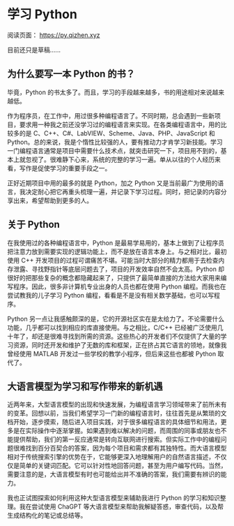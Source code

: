 # 学习 Python

阅读页面： <https://py.qizhen.xyz>

目前还只是草稿......

## 为什么要写一本 Python 的书？

毕竟，Python 的书太多了。而且，学习的手段越来越多，书的用途相对来说越来越低。

作为程序员，在工作中，用过很多种编程语言了。不同时期，总会遇到一些新项目，要求用一种我之前还没学习过的编程语言来实现。在各类编程语言中，用的比较多的是 C、C++、C#、LabVIEW、Scheme、Java、PHP、JavaScript 和 Python。总的来说，我是个惰性比较强的人，要有推动力才肯学习新技能。学习一门编程语言通常是项目中需要什么技术点，就突击研究一下，项目用不到的，基本上就忽视了。很难静下心来，系统的完整的学习一遍。单从以往的个人经历来看，写作是促使学习的重要手段之一。

正好近期项目中用的最多的就是 Python，加之 Python 又是当前最广为使用的语言，我决定耐心把它再重头梳理一遍，并记录下学习过程。同时，把记录的内容分享出来，希望帮助到更多的人。

## 关于 Python

在我使用过的各种编程语言中，Python 是最易学易用的，基本上做到了让程序员把注意力放到需要实现的逻辑功能上，而不是放在语言本身上。与之相对比，最初使用 C++ 开发项目的过程可谓痛苦不堪。可能当时大部分的精力都用于去检查内存泄露、寻找野指针等底层问题去了，项目的开发效率自然不会太高。Python 却很好的把那些复杂的概念都隐藏起来了，只提供了最简单直接的方法给大家用来编写程序。因此，很多非计算机专业出身的人员也都在使用 Python 编程。而我也在尝试教我的儿子学习 Python 编程，看看是不是没有相关数学基础，也可以写程序。

Python 另一点让我感触颇深的是，它的开源社区实在是太给力了。不论需要什么功能，几乎都可以找到相应的库直接使用。与之相比，C/C++ 已经被广泛使用几十年了，却还是很难寻找到所需的资源。这些热心的开发者们不仅提供了大量的学习资源，同时还开发和维护了无数的库和框架，正在挤占其它语言的领地，就像我曾经使用 MATLAB 开发过一些学校的教学小程序，但后来这些也都被 Python 取代了。


## 大语言模型为学习和写作带来的新机遇

近两年来，大型语言模型的出现和快速发展，为编程语言学习领域带来了前所未有的变革。回想以前，当我们希望学习一门新的编程语言时，往往首先是从繁琐的文档开始，逐步摸索，随后进入项目实践，对于很多编程语言的具体细节和用法，更多是在实际操作中逐渐掌握。如果遇到难以解决的问题，而周围的同事或朋友也不能提供帮助，我们的第一反应通常是转向互联网进行搜索。但实际工作中的编程问题很难找到百分百契合的答案，因为每个项目和需求都有其独特性。而大语言模型相对于传统搜索引擎的优势在于，它能够更深入地理解用户的自然语言描述，不仅仅是简单的关键词匹配。它可以针对性地回答问题，甚至为用户编写代码。当然，需要注意的是，大语言模型有时也可能给出并不准确的答案，我们需要有辨识的能力。

我也正试图探索如何利用这种大型语言模型来辅助我进行 Python 的学习和知识整理。我在尝试使用 ChaGPT 等大语言模型来帮助我解疑答惑，审查代码，以及帮生成结构化的笔记或总结等。
